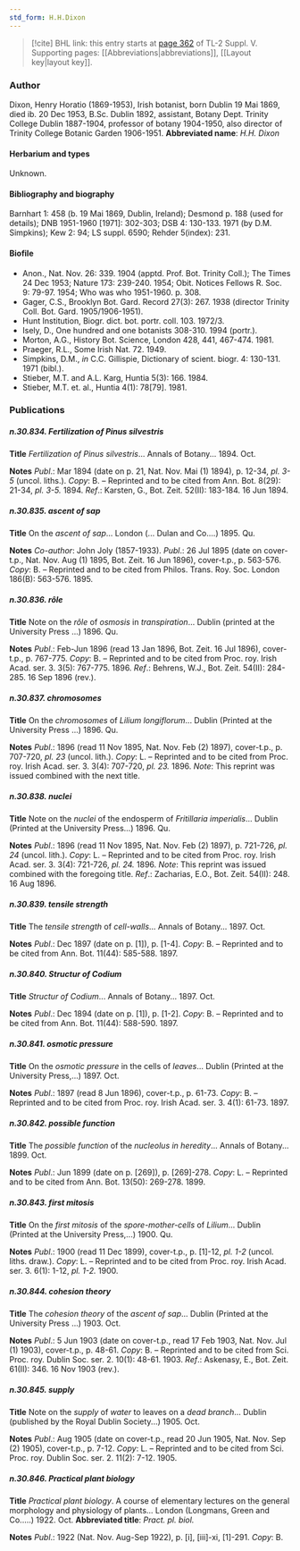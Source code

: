 ```yaml
---
std_form: H.H.Dixon
---
```


> [!cite] BHL link: this entry starts at [page 362](https://www.biodiversitylibrary.org/page/33259408) of TL-2 Suppl. V.
> Supporting pages: [[Abbreviations|abbreviations]], [[Layout key|layout key]].

### Author

Dixon, Henry Horatio (1869-1953), Irish botanist, born Dublin 19 Mai 1869, died ib. 20 Dec 1953, B.Sc. Dublin 1892, assistant, Botany Dept. Trinity College Dublin 1887-1904, professor of botany 1904-1950, also director of Trinity College Botanic Garden 1906-1951. 
**Abbreviated name**: *H.H. Dixon*

#### Herbarium and types

Unknown.

#### Bibliography and biography

Barnhart 1: 458 (b. 19 Mai 1869, Dublin, Ireland); Desmond p. 188 (used for details); DNB 1951-1960 \[1971\]: 302-303; DSB 4: 130-133. 1971 (by D.M. Simpkins); Kew 2: 94; LS suppl. 6590; Rehder 5(index): 231.

#### Biofile

- Anon., Nat. Nov. 26: 339. 1904 (apptd. Prof. Bot. Trinity Coll.); The Times 24 Dec 1953; Nature 173: 239-240. 1954; Obit. Notices Fellows R. Soc. 9: 79-97. 1954; Who was who 1951-1960. p. 308.
- Gager, C.S., Brooklyn Bot. Gard. Record 27(3): 267. 1938 (director Trinity Coll. Bot. Gard. 1905/1906-1951).
- Hunt Institution, Biogr. dict. bot. portr. coll. 103. 1972/3.
- Isely, D., One hundred and one botanists 308-310. 1994 (portr.).
- Morton, A.G., History Bot. Science, London 428, 441, 467-474. 1981.
- Praeger, R.L., Some Irish Nat. 72. 1949.
- Simpkins, D.M., *in* C.C. Gillispie, Dictionary of scient. biogr. 4: 130-131. 1971 (bibl.).
- Stieber, M.T. and A.L. Karg, Huntia 5(3): 166. 1984.
- Stieber, M.T. et. al., Huntia 4(1): 78\[79\]. 1981.

### Publications

##### n.30.834. Fertilization of Pinus silvestris

**Title**
*Fertilization of Pinus silvestris*... Annals of Botany... 1894. Oct.

**Notes**
*Publ*.: Mar 1894 (date on p. 21, Nat. Nov. Mai (1) 1894), p. 12-34, *pl. 3-5* (uncol. liths.).
*Copy*: B. – Reprinted and to be cited from Ann. Bot. 8(29): 21-34, *pl. 3-5.* 1894.
*Ref*.: Karsten, G., Bot. Zeit. 52(II): 183-184. 16 Jun 1894.

##### n.30.835. ascent of sap

**Title**
On the *ascent of sap*... London (... Dulan and Co....) 1895. Qu.

**Notes**
*Co-author*: John Joly (1857-1933).
*Publ*.: 26 Jul 1895 (date on cover-t.p., Nat. Nov. Aug (1) 1895, Bot. Zeit. 16 Jun 1896), cover-t.p., p. 563-576. *Copy*: B. – Reprinted and to be cited from Philos. Trans. Roy. Soc. London 186(B): 563-576. 1895.

##### n.30.836. rôle

**Title**
Note on the *rôle* of *osmosis* in *transpiration*... Dublin (printed at the University Press ...) 1896. Qu.

**Notes**
*Publ*.: Feb-Jun 1896 (read 13 Jan 1896, Bot. Zeit. 16 Jul 1896), cover-t.p., p. 767-775. *Copy*: B. – Reprinted and to be cited from Proc. roy. Irish Acad. ser. 3. 3(5): 767-775. 1896.
*Ref*.: Behrens, W.J., Bot. Zeit. 54(II): 284-285. 16 Sep 1896 (rev.).

##### n.30.837. chromosomes

**Title**
On the *chromosomes* of *Lilium longiflorum*... Dublin (Printed at the University Press ...) 1896. Qu.

**Notes**
*Publ*.: 1896 (read 11 Nov 1895, Nat. Nov. Feb (2) 1897), cover-t.p., p. 707-720, *pl. 23* (uncol. lith.). *Copy*: L. – Reprinted and to be cited from Proc. roy. Irish Acad. ser. 3. 3(4): 707-720, *pl. 23.* 1896.
*Note*: This reprint was issued combined with the next title.

##### n.30.838. nuclei

**Title**
Note on the *nuclei* of the endosperm of *Fritillaria imperialis*... Dublin (Printed at the University Press...) 1896. Qu.

**Notes**
*Publ*.: 1896 (read 11 Nov 1895, Nat. Nov. Feb (2) 1897), p. 721-726, *pl. 24* (uncol. lith.).
*Copy*: L. – Reprinted and to be cited from Proc. roy. Irish Acad. ser. 3. 3(4): 721-726, *pl. 24.* 1896.
*Note*: This reprint was issued combined with the foregoing title.
*Ref*.: Zacharias, E.O., Bot. Zeit. 54(II): 248. 16 Aug 1896.

##### n.30.839. tensile strength

**Title**
The *tensile strength* of *cell-walls*... Annals of Botany... 1897. Oct.

**Notes**
*Publ*.: Dec 1897 (date on p. \[1\]), p. \[1-4\]. *Copy*: B. – Reprinted and to be cited from Ann. Bot. 11(44): 585-588. 1897.

##### n.30.840. Structur of Codium

**Title**
*Structur of Codium*... Annals of Botany... 1897. Oct.

**Notes**
*Publ*.: Dec 1894 (date on p. \[1\]), p. \[1-2\]. *Copy*: B. – Reprinted and to be cited from Ann. Bot. 11(44): 588-590. 1897.

##### n.30.841. osmotic pressure

**Title**
On the *osmotic pressure* in the cells of *leaves*... Dublin (Printed at the University Press,...) 1897. Oct.

**Notes**
*Publ*.: 1897 (read 8 Jun 1896), cover-t.p., p. 61-73. *Copy*: B. – Reprinted and to be cited from Proc. roy. Irish Acad. ser. 3. 4(1): 61-73. 1897.

##### n.30.842. possible function

**Title**
The *possible function* of the *nucleolus in heredity*... Annals of Botany... 1899. Oct.

**Notes**
*Publ*.: Jun 1899 (date on p. \[269\]), p. \[269\]-278. *Copy*: L. – Reprinted and to be cited from Ann. Bot. 13(50): 269-278. 1899.

##### n.30.843. first mitosis

**Title**
On the *first mitosis* of the *spore-mother-cells* of *Lilium*... Dublin (Printed at the University Press,...) 1900. Qu.

**Notes**
*Publ*.: 1900 (read 11 Dec 1899), cover-t.p., p. \[1\]-12, *pl. 1-2* (uncol. liths. draw.). *Copy*: L. – Reprinted and to be cited from Proc. roy. Irish Acad. ser. 3. 6(1): 1-12, *pl. 1-2.* 1900.

##### n.30.844. cohesion theory

**Title**
The *cohesion theory* of the *ascent of sap*... Dublin (Printed at the University Press ...) 1903. Oct.

**Notes**
*Publ*.: 5 Jun 1903 (date on cover-t.p., read 17 Feb 1903, Nat. Nov. Jul (1) 1903), cover-t.p., p. 48-61. *Copy*: B. – Reprinted and to be cited from Sci. Proc. roy. Dublin Soc. ser. 2. 10(1): 48-61. 1903.
*Ref*.: Askenasy, E., Bot. Zeit. 61(II): 346. 16 Nov 1903 (rev.).

##### n.30.845. supply

**Title**
Note on the *supply* of *water* to leaves on a *dead branch*... Dublin (published by the Royal Dublin Society...) 1905. Oct.

**Notes**
*Publ*.: Aug 1905 (date on cover-t.p., read 20 Jun 1905, Nat. Nov. Sep (2) 1905), cover-t.p., p. 7-12. *Copy*: L. – Reprinted and to be cited from Sci. Proc. roy. Dublin Soc. ser. 2. 11(2): 7-12. 1905.

##### n.30.846. Practical plant biology

**Title**
*Practical plant biology*. A course of elementary lectures on the general morphology and physiology of plants... London (Longmans, Green and Co.....) 1922. Oct.
**Abbreviated title**: *Pract. pl. biol.*

**Notes**
*Publ*.: 1922 (Nat. Nov. Aug-Sep 1922), p. \[i\], \[iii\]-xi, \[1\]-291. *Copy*: B.

